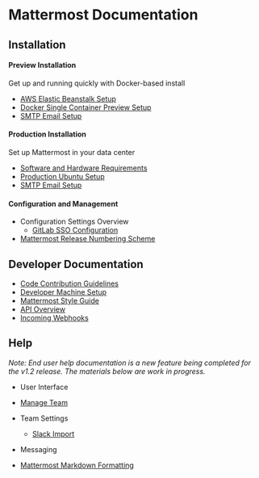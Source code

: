 # Mattermost Documentation 

## Installation 

#### Preview Installation
Get up and running quickly with Docker-based install

- [AWS Elastic Beanstalk Setup](install/Amazon-Elastic-Beanstalk.md)
- [Docker Single Container Preview Setup](install/Docker-Single-Container.md)
- [SMTP Email Setup](install/SMTP-Email-Setup.md)

#### Production Installation
Set up Mattermost in your data center 
- [Software and Hardware Requirements](install/Requirements.md)
- [Production Ubuntu Setup](install/Production-Ubuntu.md)
- [SMTP Email Setup](install/SMTP-Email-Setup.md)

#### Configuration and Management 
- Configuration Settings Overview 
  - [GitLab SSO Configuration](integrations/Single-Sign-On/Gitlab.md) 
- [Mattermost Release Numbering Scheme](install/Release-Numbering.md)

## Developer Documentation 

- [Code Contribution Guidelines](developer/Code-Contribution-Guidelines.md)
- [Developer Machine Setup](developer/Setup.md)
- [Mattermost Style Guide](developer/Style-Guide.md)
- [API Overview](api/Overview.md)
 - [Incoming Webhooks](integrations/webhooks/Incoming-Webhooks.md) 

## Help

_Note: End user help documentation is a new feature being completed for the v1.2 release. The materials below are work in progress._

- User Interface
 - [Manage Team](help/Manage-Team.md)
 - Team Settings 
   - [Slack Import](help/Slack-Import.md)

- Messaging
 - [Mattermost Markdown Formatting](usage/Markdown.md)

